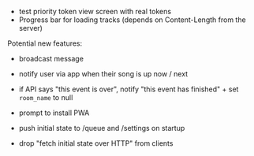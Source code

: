 
- test priority token view screen with real tokens
- Progress bar for loading tracks (depends on Content-Length from the server)

Potential new features:
- broadcast message
- notify user via app when their song is up now / next
- if API says "this event is over", notify "this event has finished" + set `room_name` to null
- prompt to install PWA

- push initial state to /queue and /settings on startup
- drop "fetch initial state over HTTP" from clients